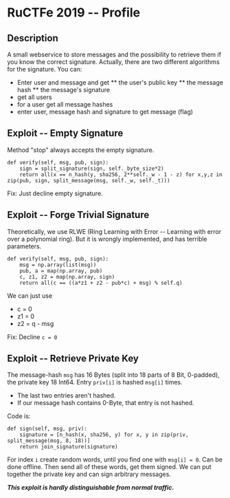 # RuCTFe 2019 -- Profile

## Description

A small webservice to store messages and the possibility to retrieve them if you know the correct signature.
Actually, there are two different algorithms for the signature.
You can:
* Enter user and message and get
** the user's public key
** the message hash
** the message's signature
* get all users
* for a user get all message hashes
* enter user, message hash and signature to get message (flag)

## Exploit -- Empty Signature

Method "stop" always accepts the empty signature.

    def verify(self, msg, pub, sign):
        sign = split_signature(sign, self._byte_size*2)
        return all(x == n_hash(y, sha256, 2**self._w - 1 - z) for x,y,z in zip(pub, sign, split_message(msg, self._w, self._t)))

Fix: Just decline empty signature.

## Exploit -- Forge Trivial Signature

Theoretically, we use RLWE (Ring Learning with Error -- Learning with error over a polynomial ring).
But it is wrongly implemented, and has terrible parameters.

    def verify(self, msg, pub, sign):
        msg = np.array(list(msg))
        pub, a = map(np.array, pub)
        c, z1, z2 = map(np.array, sign)
        return all(c == ((a*z1 + z2 - pub*c) + msg) % self.q)

We can just use
* c = 0
* z1 = 0
* z2 = q - msg

Fix: Decline `c = 0`

## Exploit -- Retrieve Private Key

The message-hash `msg` has 16 Bytes (split into 18 parts of 8 Bit, 0-padded), the private key 18 Int64.
Entry `priv[i]` is hashed `msg[i]` times.

* The last two entries aren't hashed.
* If our message hash contains 0-Byte, that entry is not hashed.

Code is:

    def sign(self, msg, priv):
        signature = [n_hash(x, sha256, y) for x, y in zip(priv, split_message(msg, 8, 18))] 
        return join_signature(signature)

For index `i` create random words, until you find one with `msg[i] = 0`.
Can be done offline.
Then send all of these words, get them signed.
We can put together the private key and can sign arbitrary messages.

***This exploit is hardly distinguishable from normal traffic.***
